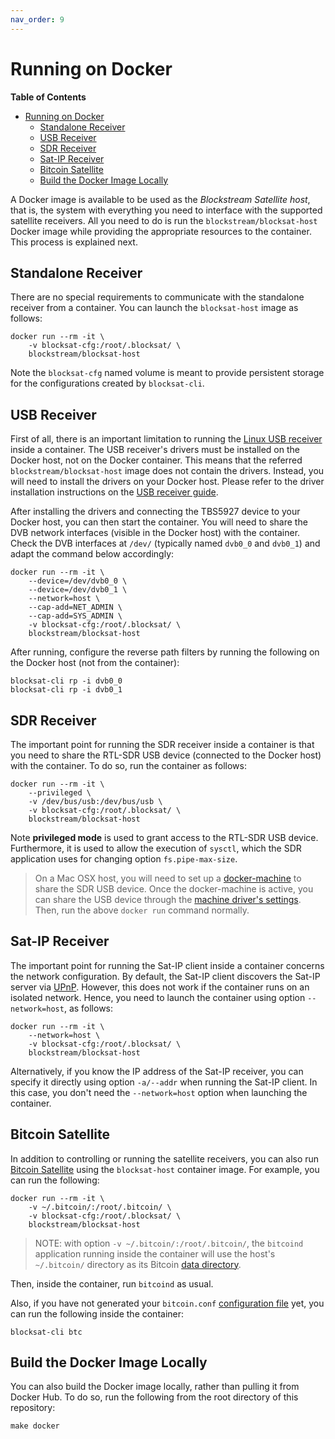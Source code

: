 ```yaml
---
nav_order: 9
---
```


# Running on Docker

<!-- markdown-toc start - Don't edit this section. Run M-x markdown-toc-refresh-toc -->
**Table of Contents**

- [Running on Docker](#running-on-docker)
    - [Standalone Receiver](#standalone-receiver)
    - [USB Receiver](#usb-receiver)
    - [SDR Receiver](#sdr-receiver)
    - [Sat-IP Receiver](#sat-ip-receiver)
    - [Bitcoin Satellite](#bitcoin-satellite)
    - [Build the Docker Image Locally](#build-the-docker-image-locally)

<!-- markdown-toc end -->


A Docker image is available to be used as the *Blockstream Satellite host*, that
is, the system with everything you need to interface with the supported
satellite receivers. All you need to do is run the `blockstream/blocksat-host`
Docker image while providing the appropriate resources to the container. This
process is explained next.

## Standalone Receiver

There are no special requirements to communicate with the standalone receiver
from a container. You can launch the `blocksat-host` image as follows:

```
docker run --rm -it \
    -v blocksat-cfg:/root/.blocksat/ \
    blockstream/blocksat-host
```

Note the `blocksat-cfg` named volume is meant to provide persistent storage for
the configurations created by `blocksat-cli`.

## USB Receiver

First of all, there is an important limitation to running the
[Linux USB receiver](tbs.md) inside a container. The USB receiver's drivers must
be installed on the Docker host, not on the Docker container. This means that
the referred `blockstream/blocksat-host` image does not contain the
drivers. Instead, you will need to install the drivers on your Docker
host. Please refer to the driver installation instructions on the
[USB receiver guide](tbs.md#tbs-5927-drivers).

After installing the drivers and connecting the TBS5927 device to your Docker
host, you can then start the container. You will need to share the DVB network
interfaces (visible in the Docker host) with the container. Check the DVB
interfaces at `/dev/` (typically named `dvb0_0` and `dvb0_1`) and adapt the
command below accordingly:

```
docker run --rm -it \
    --device=/dev/dvb0_0 \
    --device=/dev/dvb0_1 \
    --network=host \
    --cap-add=NET_ADMIN \
    --cap-add=SYS_ADMIN \
    -v blocksat-cfg:/root/.blocksat/ \
    blockstream/blocksat-host
```

After running, configure the reverse path filters by running the following on
the Docker host (not from the container):

```
blocksat-cli rp -i dvb0_0
blocksat-cli rp -i dvb0_1
```

## SDR Receiver

The important point for running the SDR receiver inside a container is that you
need to share the RTL-SDR USB device (connected to the Docker host) with the
container. To do so, run the container as follows:

```
docker run --rm -it \
    --privileged \
    -v /dev/bus/usb:/dev/bus/usb \
    -v blocksat-cfg:/root/.blocksat/ \
    blockstream/blocksat-host
```

Note **privileged mode** is used to grant access to the RTL-SDR USB
device. Furthermore, it is used to allow the execution of `sysctl`, which the
SDR application uses for changing option `fs.pipe-max-size`.

> On a Mac OSX host, you will need to set up a
> [docker-machine](https://docs.docker.com/machine/) to share the SDR USB
> device. Once the docker-machine is active, you can share the USB device
> through the [machine driver's
> settings](https://docs.docker.com/machine/drivers/). Then, run the above
> `docker run` command normally.

## Sat-IP Receiver

The important point for running the Sat-IP client inside a container concerns
the network configuration. By default, the Sat-IP client discovers the Sat-IP
server via
[UPnP](https://en.wikipedia.org/wiki/Universal_Plug_and_Play). However, this
does not work if the container runs on an isolated network. Hence, you need to
launch the container using option `--network=host`, as follows:

```
docker run --rm -it \
    --network=host \
    -v blocksat-cfg:/root/.blocksat/ \
    blockstream/blocksat-host
```

Alternatively, if you know the IP address of the Sat-IP receiver, you can
specify it directly using option `-a/--addr` when running the Sat-IP client. In
this case, you don't need the `--network=host` option when launching the
container.

## Bitcoin Satellite

In addition to controlling or running the satellite receivers, you can also run
[Bitcoin Satellite](bitcoin.md) using the `blocksat-host` container image. For
example, you can run the following:

```
docker run --rm -it \
    -v ~/.bitcoin/:/root/.bitcoin/ \
    -v blocksat-cfg:/root/.blocksat/ \
    blockstream/blocksat-host
```

> NOTE: with option `-v ~/.bitcoin/:/root/.bitcoin/`, the `bitcoind` application
> running inside the container will use the host's `~/.bitcoin/` directory as
> its Bitcoin [data directory](https://en.bitcoin.it/wiki/Data_directory).

Then, inside the container, run `bitcoind` as usual.

Also, if you have not generated your `bitcoin.conf`
[configuration file](bitcoin.md#configuration) yet, you can run the following
inside the container:

```
blocksat-cli btc
```

## Build the Docker Image Locally

You can also build the Docker image locally, rather than pulling it from Docker
Hub. To do so, run the following from the root directory of this repository:

```
make docker
```
